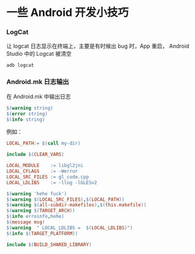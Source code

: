 # 一些 Android 开发小技巧

### LogCat

让 logcat 日志显示在终端上，主要是有时候出 bug 时，App 重启， Android Studio 中的 Logcat 被清空

``` shell
adb logcat
```

### Android.mk 日志输出

在 Android.mk 中输出日志

``` Makefile
$(warning string)
$(error string)
$(info string)
```

例如：

``` Makefile
LOCAL_PATH:= $(call my-dir)

include $(CLEAR_VARS)

LOCAL_MODULE    := libgl2jni
LOCAL_CFLAGS    := -Werror
LOCAL_SRC_FILES := gl_code.cpp
LOCAL_LDLIBS    := -llog -lGLESv2

$(warning 'hehe fuck')
$(warning $(LOCAL_SRC_FILES),$(LOCAL_PATH))
$(warning $(all-subdir-makefiles),$(this.makefile))
$(warning $(TARGET_ARCH))
$(info erroinfo,hehe)
$(message msg)
$(warning  " LOCAL_LDLIBS =  $(LOCAL_LDLIBS)")
$(info $(TARGET_PLATFORM))

include $(BUILD_SHARED_LIBRARY)
```
